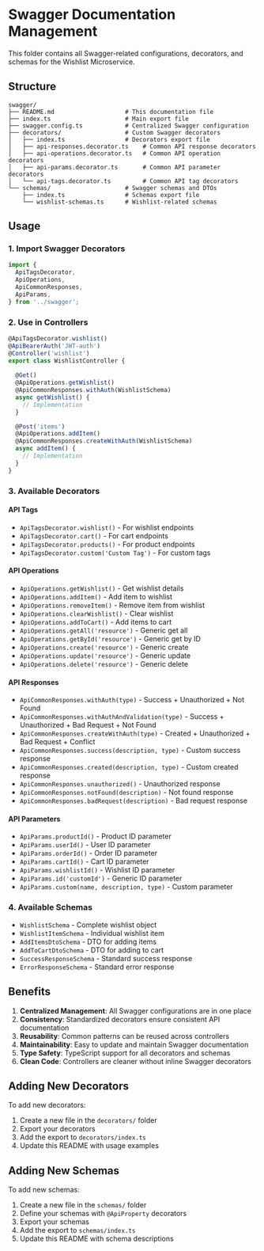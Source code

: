 # Swagger Documentation Management

This folder contains all Swagger-related configurations, decorators, and schemas for the Wishlist Microservice.

## Structure

```
swagger/
├── README.md                    # This documentation file
├── index.ts                     # Main export file
├── swagger.config.ts            # Centralized Swagger configuration
├── decorators/                  # Custom Swagger decorators
│   ├── index.ts                 # Decorators export file
│   ├── api-responses.decorator.ts    # Common API response decorators
│   ├── api-operations.decorator.ts   # Common API operation decorators
│   ├── api-params.decorator.ts       # Common API parameter decorators
│   └── api-tags.decorator.ts         # Common API tag decorators
└── schemas/                     # Swagger schemas and DTOs
    ├── index.ts                 # Schemas export file
    └── wishlist-schemas.ts      # Wishlist-related schemas
```

## Usage

### 1. Import Swagger Decorators

```typescript
import {
  ApiTagsDecorator,
  ApiOperations,
  ApiCommonResponses,
  ApiParams,
} from '../swagger';
```

### 2. Use in Controllers

```typescript
@ApiTagsDecorator.wishlist()
@ApiBearerAuth('JWT-auth')
@Controller('wishlist')
export class WishlistController {
  
  @Get()
  @ApiOperations.getWishlist()
  @ApiCommonResponses.withAuth(WishlistSchema)
  async getWishlist() {
    // Implementation
  }

  @Post('items')
  @ApiOperations.addItem()
  @ApiCommonResponses.createWithAuth(WishlistSchema)
  async addItem() {
    // Implementation
  }
}
```

### 3. Available Decorators

#### API Tags
- `ApiTagsDecorator.wishlist()` - For wishlist endpoints
- `ApiTagsDecorator.cart()` - For cart endpoints
- `ApiTagsDecorator.products()` - For product endpoints
- `ApiTagsDecorator.custom('Custom Tag')` - For custom tags

#### API Operations
- `ApiOperations.getWishlist()` - Get wishlist details
- `ApiOperations.addItem()` - Add item to wishlist
- `ApiOperations.removeItem()` - Remove item from wishlist
- `ApiOperations.clearWishlist()` - Clear wishlist
- `ApiOperations.addToCart()` - Add items to cart
- `ApiOperations.getAll('resource')` - Generic get all
- `ApiOperations.getById('resource')` - Generic get by ID
- `ApiOperations.create('resource')` - Generic create
- `ApiOperations.update('resource')` - Generic update
- `ApiOperations.delete('resource')` - Generic delete

#### API Responses
- `ApiCommonResponses.withAuth(type)` - Success + Unauthorized + Not Found
- `ApiCommonResponses.withAuthAndValidation(type)` - Success + Unauthorized + Bad Request + Not Found
- `ApiCommonResponses.createWithAuth(type)` - Created + Unauthorized + Bad Request + Conflict
- `ApiCommonResponses.success(description, type)` - Custom success response
- `ApiCommonResponses.created(description, type)` - Custom created response
- `ApiCommonResponses.unauthorized()` - Unauthorized response
- `ApiCommonResponses.notFound(description)` - Not found response
- `ApiCommonResponses.badRequest(description)` - Bad request response

#### API Parameters
- `ApiParams.productId()` - Product ID parameter
- `ApiParams.userId()` - User ID parameter
- `ApiParams.orderId()` - Order ID parameter
- `ApiParams.cartId()` - Cart ID parameter
- `ApiParams.wishlistId()` - Wishlist ID parameter
- `ApiParams.id('customId')` - Generic ID parameter
- `ApiParams.custom(name, description, type)` - Custom parameter

### 4. Available Schemas

- `WishlistSchema` - Complete wishlist object
- `WishlistItemSchema` - Individual wishlist item
- `AddItemsDtoSchema` - DTO for adding items
- `AddToCartDtoSchema` - DTO for adding to cart
- `SuccessResponseSchema` - Standard success response
- `ErrorResponseSchema` - Standard error response

## Benefits

1. **Centralized Management**: All Swagger configurations are in one place
2. **Consistency**: Standardized decorators ensure consistent API documentation
3. **Reusability**: Common patterns can be reused across controllers
4. **Maintainability**: Easy to update and maintain Swagger documentation
5. **Type Safety**: TypeScript support for all decorators and schemas
6. **Clean Code**: Controllers are cleaner without inline Swagger decorators

## Adding New Decorators

To add new decorators:

1. Create a new file in the `decorators/` folder
2. Export your decorators
3. Add the export to `decorators/index.ts`
4. Update this README with usage examples

## Adding New Schemas

To add new schemas:

1. Create a new file in the `schemas/` folder
2. Define your schemas with `@ApiProperty` decorators
3. Export your schemas
4. Add the export to `schemas/index.ts`
5. Update this README with schema descriptions 